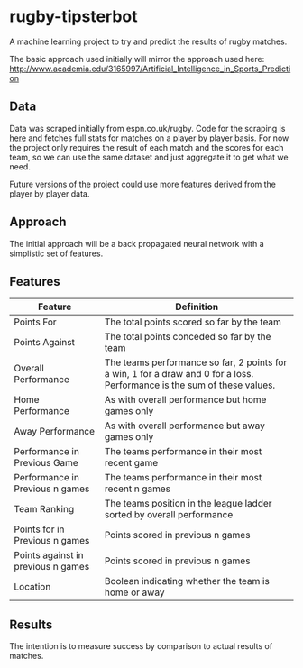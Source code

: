 # rugby-tipsterbot

A machine learning project to try and predict the results of rugby matches.

The basic approach used initially will mirror the approach used here:
http://www.academia.edu/3165997/Artificial_Intelligence_in_Sports_Prediction

## Data

Data was scraped initially from espn.co.uk/rugby.  Code for the scraping is [here](https://github.com/lfyorke/rugby-webscraper) and fetches full stats for matches on a player by player basis.  For now the project only requires the result of each match and the scores for each team, so we can use the same dataset and just aggregate it to get what we need.

Future versions of the project could use more features derived from the player by player data.


## Approach

The initial approach will be a back propagated neural network with a simplistic set of features.

## Features

| Feature                            | Definition |
|------------------------------------|------------|
| Points For                         |The total points scored so far by the team |
| Points Against                     |The total points conceded so far by the team |
| Overall Performance                |The teams performance so far, 2 points for a win, 1 for a draw and 0 for a loss.  Performance is the sum of these values.|
| Home Performance                   |As with overall performance but home games only|
| Away Performance                   |As with overall performance but away games only|
| Performance in Previous Game       |The teams performance in their most recent game|
| Performance in Previous n games    |The teams performance in their most recent n games|
| Team Ranking                       |The teams position in the league ladder sorted by overall performance|
| Points for in Previous n games     |Points scored in previous n games|
| Points against in previous n games |Points scored in previous n games|
| Location                           |Boolean indicating whether the team is home or away|

##  Results

The intention is to measure success by comparison to actual results of matches.